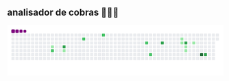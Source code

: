 ## analisador de cobras 🕵️‍♂️🐍

![snake gif](https://github.com/AlexLopes223/AlexLopes223/blob/output/github-contribution-grid-snake.gif)
<!--
**AlexLopes223/AlexLopes223** is a ✨ _special_ ✨ repository because its `README.md` (this file) appears on your GitHub profile.

Here are some ideas to get you started:

- 🔭 I’m currently working on ...
- 🌱 I’m currently learning ...
- 👯 I’m looking to collaborate on ...
- 🤔 I’m looking for help with ...
- 💬 Ask me about ...
- 📫 How to reach me: ...
- 😄 Pronouns: ...
- ⚡ Fun fact: ...
-->
